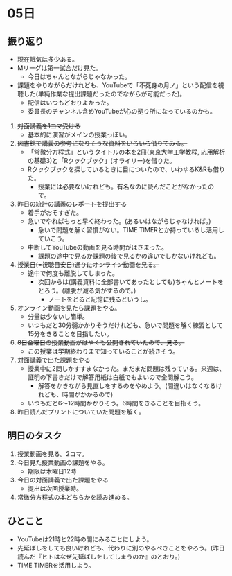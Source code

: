 # 05日
## 振り返り
* 現在眠気は多少ある。
* Mリーグは第一試合だけ見た。
  * 今日はちゃんとながらじゃなかった。
* 課題をやりながらだけれども、YouTubeで「不死身の月ノ」という配信を視聴した(単純作業な提出課題だったのでながらが可能だった)。
  * 配信はいつもどおりよかった。
  * 委員長のチャンネル含めYouTubeが心の拠り所になっているのかも。
1. ~~対面講義を1コマ受ける~~
   * 基本的に演習がメインの授業っぽい。
1. ~~図書館で講義の参考になりそうな資料をいろいろ借りてみる。~~
   * 「常微分方程式」というタイトルの本を2冊(東京大学工学教程, 応用解析の基礎3)と「Rクックブック」(オライリー)を借りた。
   * Rクックブックを探しているときに目についたので、いわゆるK&Rも借りた。
     * 授業には必要ないけれども。有名なのに読んだことがなかったので。
1. ~~昨日の統計の講義のレポートを提出する~~
   * 着手がおそすぎた。
   * 急いでやればもっと早く終わった。(あるいはながらじゃなければ。)
     * 急いで問題を解く習慣がない。TIME TIMERとか持っているし活用していこう。
   * 中断してYouTubeの動画を見る時間がはさまった。
     * 課題の途中で見るか課題の後で見るかの違いでしかないけれども。
1. ~~授業日(=視聴目安日)通りにオンライン動画を見る。~~
   * 途中で何度も離脱してしまった。
     * 次回からは(講義資料に全部書いてあったとしても)ちゃんとノートをとろう。(離脱が減る気がするので。)
       * ノートをとると記憶に残るというし。
1. オンライン動画を見たら課題をやる。
   * 分量は少ないし簡単。
   * いつもだと30分弱かかりそうだけれども、急いで問題を解く練習として15分をきることを目指したい。
1. ~~8日金曜日の授業動画がはやくも公開されていたので、見る。~~
   * この授業は学期終わりまで知っていることが続きそう。
1. 対面講義で出た課題をやる
   * 授業中に2問しかすすまなかった。まだまだ問題は残っている。来週は、証明の下書きだけで解答用紙は白紙でもよいので全問解こう。
     * 解答をかきながら見直しをするのをやめよう。(間違いはなくなるけれども、時間がかかるので)
   * いつもだと6〜12時間かかりそう。6時間をきることを目指そう。
1. 昨日読んだプリントについていた問題を解く。
## 明日のタスク
1. 授業動画を見る。2コマ。
1. 今日見た授業動画の課題をやる。
   * 期限は木曜日12時
1. 今日の対面講義で出た課題をやる
   * 提出は次回授業時。
1. 常微分方程式の本どちらかを読み進める。
## ひとこと
* YouTubeは21時と22時の間にみることにしよう。
* 先延ばしをしても良いけれども、代わりに別のやるべきことをやろう。(昨日読んだ『ヒトはなぜ先延ばしをしてしまうのか』のとおり。)
* TIME TIMERを活用しよう。
